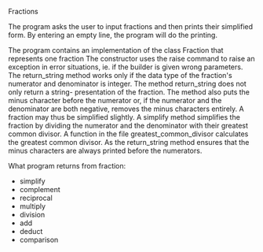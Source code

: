 Fractions

The program asks the user to input fractions and then prints their simplified
form. By entering an empty line, the program will do the printing.

The program contains an implementation of the class Fraction that represents
one fraction The constructor uses the raise command to raise an exception in
error situations, ie. if the builder is given wrong parameters. The
return_string method works only if the data type of the fraction's numerator and
denominator is integer. The method return_string does not only return a string-
presentation of the fraction. The method also puts the minus character before
the numerator or, if the numerator and the denominator are both negative,
removes the minus characters entirely. A fraction may thus be simplified
slightly. A simplify method simplifies the fraction by dividing the numerator
and the denominator with their greatest common divisor. A function in the file
greatest_common_divisor calculates the greatest common divisor. As the
return_string method ensures that the minus characters are always printed before
the numerators.

What program returns from fraction:
- simplify
- complement
- reciprocal
- multiply
- division
- add
- deduct
- comparison
